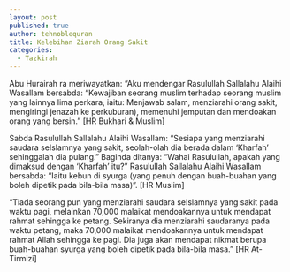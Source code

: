 ```yaml
---
layout: post
published: true
author: tehnoblequran
title: Kelebihan Ziarah Orang Sakit
categories:
  - Tazkirah
---
```

Abu Hurairah ra meriwayatkan: “Aku mendengar Rasulullah Sallalahu Alaihi Wasallam bersabda: “Kewajiban seorang muslim terhadap seorang muslim yang lainnya lima perkara, iaitu: Menjawab salam, menziarahi orang sakit, mengiringi jenazah ke perkuburan), memenuhi jemputan dan mendoakan orang yang bersin.” [HR Bukhari & Muslim]

Sabda Rasulullah Sallalahu Alaihi Wasallam: “Sesiapa yang menziarahi saudara seIslamnya yang sakit, seolah-olah dia berada dalam ‘Kharfah’ sehinggalah dia pulang.” Baginda ditanya: “Wahai Rasulullah, apakah yang dimaksud dengan ‘Kharfah’ itu?” Rasulullah Sallalahu Alaihi Wasallam bersabda: “Iaitu kebun di syurga (yang penuh dengan buah-buahan yang boleh dipetik pada bila-bila masa)”. [HR Muslim]

“Tiada seorang pun yang menziarahi saudara seIslamnya yang sakit pada waktu pagi, melainkan 70,000 malaikat mendoakannya untuk mendapat rahmat sehingga ke petang. Sekiranya dia menziarahi saudaranya pada waktu petang, maka 70,000 malaikat mendoakannya untuk mendapat rahmat Allah sehingga ke pagi. Dia juga akan mendapat nikmat berupa buah-buahan syurga yang boleh dipetik pada bila-bila masa.” [HR At-Tirmizi]
